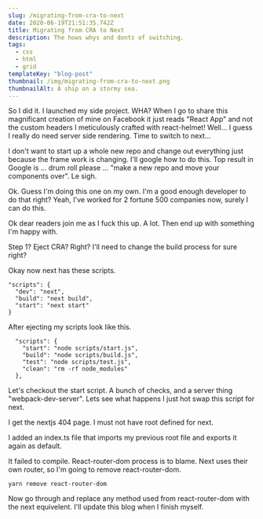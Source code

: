 ```yaml
---
slug: /migrating-from-cra-to-next
date: 2020-06-19T21:51:35.742Z
title: Migrating from CRA to Next
description: The hows whys and donts of switching.
tags:
  - css
  - html
  - grid
templateKey: "blog-post"
thumbnail: /img/migrating-from-cra-to-next.png
thumbnailAlt: A ship on a stormy sea.
---
```


So I did it. I launched my side project. WHA? When I go to share this magnificant creation of mine on Facebook it just reads "React App" and not the custom headers I meticulously crafted with react-helmet! Well... I guess I really do need server side rendering. Time to switch to next...

I don't want to start up a whole new repo and change out everything just because the frame work is changing. I'll google how to do this. Top result in Google is ... drum roll please ... "make a new repo and move your components over". Le sigh.

Ok. Guess I'm doing this one on my own. I'm a good enough developer to do that right? Yeah, I've worked for 2 fortune 500 companies now, surely I can do this.

Ok dear readers join me as I fuck this up. A lot. Then end up with something I'm happy with.

Step 1? Eject CRA? Right? I'll need to change the build process for sure right?

Okay now next has these scripts.

```
"scripts": {
  "dev": "next",
  "build": "next build",
  "start": "next start"
}
```

After ejecting my scripts look like this.

```
  "scripts": {
    "start": "node scripts/start.js",
    "build": "node scripts/build.js",
    "test": "node scripts/test.js",
    "clean": "rm -rf node_modules"
  },
```

Let's checkout the start script. A bunch of checks, and a server thing "webpack-dev-server". Lets see what happens I just hot swap this script for next.

I get the nextjs 404 page. I must not have root defined for next.

I added an index.ts file that imports my previous root file and exports it again as default.

It failed to compile. React-router-dom process is to blame. Next uses their own router, so I'm going to remove react-router-dom.

`yarn remove react-router-dom`

Now go through and replace any method used from react-router-dom with the next equivelent. I'll update this blog when I finish myself.
